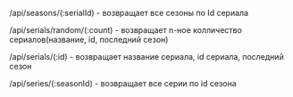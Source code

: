 /api/seasons/(:serialId) - возвращает все сезоны по Id сериала

/api/serials/random/(:count) - возвращает n-ное колличество сериалов(название, id, последний сезон)

/api/serials/(:id) - возвращает название сериала, id сериала, последний сезон

/api/series/(:seasonId) - возвращает все серии по id сезона